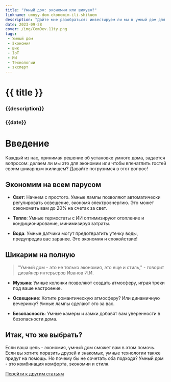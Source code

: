 ```yaml
---
title: "Умный дом: экономим или шикуем?"
linkname: umnyy-dom-ekonomim-ili-shikuem
description: "Дайте мне разобраться: инвестируем ли мы в умный дом для экономии или ради роскоши? Разберемся вместе!"
date: 2023-09-28
cover: /img/ComDev.11ty.png
tags:
 - Умный дом
 - Экономия
 - шик
 - IoT
 - ИИ
 - Технологии
 - эксперт
---
```


# {{ title }}
### {{description}}
### {{date}}

# Введение

Каждый из нас, принимая решение об установке умного дома, задается вопросом: делаем ли мы это для экономии или чтобы впечатлить гостей своим шикарным жилищем? Давайте погрузимся в этот вопрос!

## Экономим на всем парусом

* **Свет**: Начнем с простого. Умные лампы позволяют автоматически регулировать освещение, экономя электроэнергию. Это может сэкономить вам до 20% на счетах за свет.
  
* **Тепло**: Умные термостаты с ИИ оптимизируют отопление и кондиционирование, минимизируя затраты.

* **Вода**: Умные датчики могут предотвратить утечку воды, предупредив вас заранее. Это экономия и спокойствие!

## Шикарим на полную

> "Умный дом - это не только экономия, это еще и стиль," - говорит дизайнер интерьеров Иванов И.И.

* **Музыка**: Умные колонки позволяют создать атмосферу, играя треки под ваше настроение. 

* **Освещение**: Хотите романтическую атмосферу? Или динамичную вечеринку? Умные лампы сделают это за вас.

* **Безопасность**: Умные камеры и замки добавят вам уверенности в безопасности дома.

## Итак, что же выбрать?

Если ваша цель - экономия, умный дом сможет вам в этом помочь. Если вы хотите поразить друзей и знакомых, умные технологии также придут на помощь. Но почему бы не сочетать оба подхода? Умный дом - это комбинация комфорта, экономии и стиля.

[Перейти к другим статьям](/)
